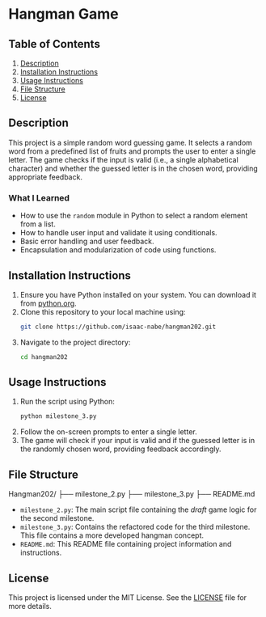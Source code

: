 # Hangman Game

## Table of Contents

1. [Description](#description)
2. [Installation Instructions](#installation-instructions)
3. [Usage Instructions](#usage-instructions)
4. [File Structure](#file-structure)
5. [License](#license)

## Description

This project is a simple random word guessing game. It selects a random word from a predefined list of fruits and prompts the user to enter a single letter. The game checks if the input is valid (i.e., a single alphabetical character) and whether the guessed letter is in the chosen word, providing appropriate feedback.

### What I Learned

- How to use the `random` module in Python to select a random element from a list.
- How to handle user input and validate it using conditionals.
- Basic error handling and user feedback.
- Encapsulation and modularization of code using functions.

## Installation Instructions

1. Ensure you have Python installed on your system. You can download it from [python.org](https://www.python.org/).
2. Clone this repository to your local machine using:
    ```sh
    git clone https://github.com/isaac-nabe/hangman202.git
    ```
3. Navigate to the project directory:
    ```sh
    cd hangman202
    ```

## Usage Instructions

1. Run the script using Python:
    ```sh
    python milestone_3.py
    ```
2. Follow the on-screen prompts to enter a single letter.
3. The game will check if your input is valid and if the guessed letter is in the randomly chosen word, providing feedback accordingly.

## File Structure


Hangman202/
├── milestone_2.py
├── milestone_3.py
├── README.md


- `milestone_2.py`: The main script file containing the *draft* game logic for the second milestone.
- `milestone_3.py`: Contains the refactored code for the third milestone. This file contains a more developed hangman concept.
- `README.md`: This README file containing project information and instructions.

## License

This project is licensed under the MIT License. See the [LICENSE](LICENSE) file for more details.

